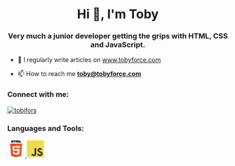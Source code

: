 <h1 align="center">Hi 👋, I'm Toby</h1>
<h3 align="center">Very much a junior developer getting the grips with HTML, CSS and JavaScript.</h3>

- 📝 I regularly write articles on www.tobyforce.com

- 📫 How to reach me **toby@tobyforce.com**

<h3 align="left">Connect with me:</h3>
<p align="left">
<a href="https://twitter.com/tobifors" target="blank"><img align="center" src="https://raw.githubusercontent.com/rahuldkjain/github-profile-readme-generator/master/src/images/icons/Social/twitter.svg" alt="tobifors" height="30" width="40" /></a>
</p>

<h3 align="left">Languages and Tools:</h3>
<p align="left"> <a href="https://www.w3.org/html/" target="_blank" rel="noreferrer"> <img src="https://raw.githubusercontent.com/devicons/devicon/master/icons/html5/html5-original-wordmark.svg" alt="html5" width="40" height="40"/> </a> <a href="https://developer.mozilla.org/en-US/docs/Web/JavaScript" target="_blank" rel="noreferrer"> <img src="https://raw.githubusercontent.com/devicons/devicon/master/icons/javascript/javascript-original.svg" alt="javascript" width="40" height="40"/> </a> </p>
